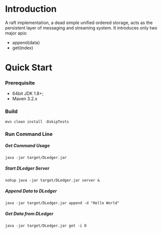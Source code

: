 
# Introduction
A raft implementation, a dead simple unified ordered storage, acts as the persistent layer of messaging and streaming system.
It introduces only two major apis:

* append(data)
* get(index)


# Quick Start


### Prerequisite

* 64bit JDK 1.8+;
* Maven 3.2.x

### Build

```
mvn clean install -DskipTests
```

### Run Command Line


##### Get Command Usage

```
java -jar target/DLedger.jar
```
##### Start DLedger Server

```
nohup java -jar target/DLedger.jar server &
```
##### Append Data to DLedger

```
java -jar target/DLedger.jar append -d "Hello World"
```
##### Get Data from DLedger

```
java -jar target/DLedger.jar get -i 0
```













